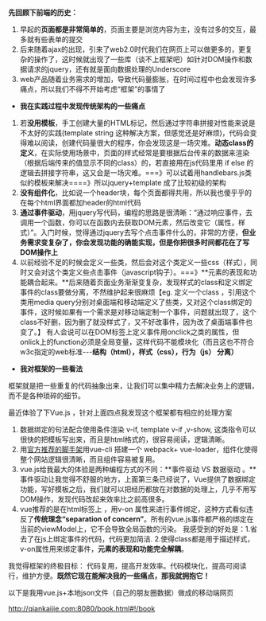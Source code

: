 **先回顾下前端的历史：**

1. 早起的**页面都是非常简单的**，页面主要是浏览内容为主，没有过多的交互，最多就有些表单的提交
2. 后来随着ajax的出现，引来了web2.0时代我们在网页上可以做更多的，更复杂的操作了，这时候就出现了一些库（谈不上框架吧）如针对DOM操作和数据请求的jquery，还有就是面向数据处理的Underscore
3. web产品随着业务需求的增加，导致代码量膨胀，在时间过程中也会发现许多痛点，所以我们不得不开始考虑“框架”的事情了

- **我在实践过程中发现传统架构的一些痛点**

1. 若**没用模板**，手工创建大量的HTML标记，然后通过字符串拼接对性能来说是不太好的实践(template string 这种解决方案，但感觉还是好麻烦)，代码会变得难以阅读，创建代码量很大的程序，你会发现这是一场灾难。**动态class的定义**，在实际使用场景中，页面的样式经常是要根据后台传来的数据来渲染（根据后端传来的值显示不同的class）的，若直接用在js代码里用 if  else 的逻辑去拼接字符串，这又会是一场灾难。===》可以试着用handlebars.js类似的模板来解决====》所以jquery+template 成了比较初级的架构
2. **没有组件化**，比如说一个header块，每个页面都得共用，所以我也傻乎乎的在每个html界面都加header的html代码
3. **通过事件驱动**，用jquery写代码，编程的思路是很清晰：“通过响应事件，去调用一个函数，你可以在函数内去获取DOM元素，然后改变它（属性，样式）”。入门时候，觉得通过jquery去写个点击事件什么的，非常的方便，**但业务需求变复杂了，你会发现功能的确能实现，但是你把很多时间都花在了写DOM操作上**
4. 以前经验不足的时候会定义一些类，然后会对这个类定义一些css（样式），同时又会对这个类定义些点击事件（javascript钩子）。===》**元素的表现和功能耦合起来。**后来随着页面业务渐渐变复杂，发现样式的class和定义绑定事件的class要做分离，不然维护起来很麻烦【eg. 定义一个class ，引用这个类用media query分别对桌面端和移动端定义了些类，又对这个class绑定的事件，这时候如果有一个需求是对移动端定制一个事件，问题就出现了，这个class不好删，因为删了就没样式了，又不好改事件，因为改了桌面端事件也变了。】 有人会说可以在DOM标签上定义事件用onclick之类的属性，但onlick上的function必须是全局变量，这样代码不能模块化（而且这也不符合w3c指定的web标准---**结构（html），样式（css），行为（js） 分离）**

- **我对框架的一些看法**

​      框架就是把一些重复的代码抽象出来，让我们可以集中精力去解决业务上的逻辑，而不是各种琐碎的细节。

最近体验了下Vue.js ，针对上面四点我发现这个框架都有相应的处理方案

1. 数据绑定的句法配合使用条件渲染 v-if, template v-if ,v-show, 这类指令可以很快的把模板写出来，而且是html格式的，很容易阅读，逻辑清晰。
2. 用[官方推荐的脚手架](https://github.com/vuejs-templates/webpack)用vue-cli 搭建一个 webpack+ vue-loader，组件化使得整个网站逻辑很清晰，而且组件容易被复用。
3. vue.js给我最大的体验是两种编程方式的不同：**事件驱动 VS 数据驱动 。**事件驱动让我觉得不舒服的地方，上面第三条已经说了，Vue提供了数据绑定功能，写好模板之后，我们就可以把经历都放在对数据的处理上，几乎不用写DOM操作，发现代码改起来效率比之前高很多。
4. vue推荐的是在html标签上 ，用v-on 属性来进行事件绑定，这种方式看似违反了**传统理念“separation of concern”**。所有的vue.js事件都严格的绑定在当前的viewModel上，它不会导致全局函数的污染。 我感受到的好处是：1.省去了在js上绑定事件的代码，代码更加简洁. 2.使得class都是用于描述样式，v-on属性用来绑定事件，**元素的表现和功能完全解耦**。

我觉得框架的终极目标： 代码复用，提高开发效率。代码模块化，提高可阅读行，维护方便。**既然它现在能解决我的一些痛点，那我就拥抱它！**

 以下是我用vue.js+本地json文件（自己的朋友圈数据）做成的移动端网页

<http://qiankaijie.com:8080/book.html#!/book>